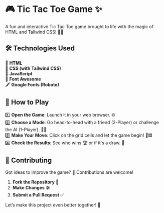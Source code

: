 # 🎮 Tic Tac Toe Game ✨

A fun and interactive Tic Tac Toe game brought to life with the magic of HTML and Tailwind CSS! 🎲🎉

## 🛠️ Technologies Used  

🚀 **HTML**  
🎨 **CSS (with Tailwind CSS)**  
🧠 **JavaScript**  
🌟 **Font Awesome**  
🖋️ **Google Fonts (Roboto)**  

## 🚩 How to Play  

1️⃣ **Open the Game**: Launch it in your web browser. 🌐  
2️⃣ **Choose a Mode**: Go head-to-head with a friend (2-Player) or challenge the AI (1-Player). 🤖👫  
3️⃣ **Make Your Move**: Click on the grid cells and let the game begin! 🔲🟦  
4️⃣ **Check the Results**: See who wins 🏆 or if it's a draw. 🤝  

## 🤝 Contributing  

Got ideas to improve the game? 🌟 Contributions are welcome!  
1. **Fork the Repository** 🍴  
2. **Make Changes** 🛠️  
3. **Submit a Pull Request** ✅  

Let’s make this project even better together! 🚀

